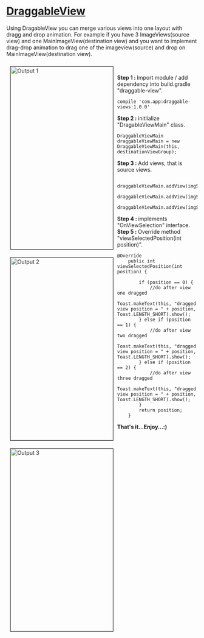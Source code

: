 <h1><a href="https://github.com/PratikSurela/DraggableView">DraggableView</a></h1>

<p>Using DragableView you can&nbsp;merge various views into one layout with dragg and drop animation. For example if you have 3 ImageViews(source view) and one MainImageView(destination view) and you want to implement drag-drop animation to drag one of the imageview(source) and drop on MainImageView(destination view).</p>

<p><img alt="Output 1" src="https://raw.githubusercontent.com/PratikSurela/DragableView/master/image1.jpg" style="border-style:solid; border-width:1px; float:left; height:480px; margin:10px; width:270px" />        <img alt="Output 2" src="https://raw.githubusercontent.com/PratikSurela/DragableView/master/image2.jpg" style="border-style:solid; border-width:1px; float:left; height:480px; margin:10px; width:270px" />       <img alt="Output 3" src="https://raw.githubusercontent.com/PratikSurela/DragableView/master/image3.jpg" style="border-style:solid; border-width:1px; float:left; height:480px; margin:10px; width:270px" /></p>

<p>&nbsp;</p>

<p><strong>Step 1 : </strong>Import module / add dependency into build.gradle &quot;draggable-view&quot;.</p>

<pre>
<code>compile &#39;com.app:draggable-views:1.0.0&#39;</code></pre>

<p><strong>Step 2 : </strong>initlialize &quot;DragableViewMain&quot; class.</p>

<pre>
<code>DraggableViewMain draggableViewMain = new DraggableViewMain(this, destinationViewGroup);</code></pre>

<p><strong>Step 3 : </strong>Add views, that is source views.</p>

<pre>
<code>        draggableViewMain.addView(imgSourceOne);
        draggableViewMain.addView(imgSourceTwo);
        draggableViewMain.addView(imgSourceThree);</code></pre>

<p><strong>Step 4 : </strong>implements &quot;OnViewSelection&quot; interface. <strong>Step 5 : </strong>Override method &quot;viewSelectedPosition(int position)&quot;.</p>

<pre>
<code>@Override
    public int viewSelectedPosition(int position) {

        if (position == 0) {
            //do after view one dragged
            Toast.makeText(this, &quot;dragged view position = &quot; + position, Toast.LENGTH_SHORT).show();
        } else if (position == 1) {
            //do after view two dragged
            Toast.makeText(this, &quot;dragged view position = &quot; + position, Toast.LENGTH_SHORT).show();
        } else if (position == 2) {
            //do after view three dragged
            Toast.makeText(this, &quot;dragged view position = &quot; + position, Toast.LENGTH_SHORT).show();
        }
        return position;
    }</code></pre>

<p><strong>That&#39;s it...Enjoy...:)</strong></p>

